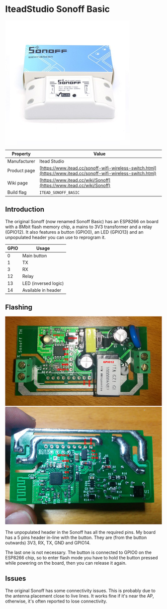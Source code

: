 # IteadStudio Sonoff Basic

![Sonoff Basic](images/devices/itead-sonoff-basic.jpg)

|Property|Value|
|---|---|
|Manufacturer|Itead Studio|
|Product page|[https://www.itead.cc/sonoff-wifi-wireless-switch.html](https://www.itead.cc/sonoff-wifi-wireless-switch.html)|
|Wiki page|[https://www.itead.cc/wiki/Sonoff](https://www.itead.cc/wiki/Sonoff)|
|Build flag|`ITEAD_SONOFF_BASIC`|

## Introduction

The original Sonoff (now renamed Sonoff Basic) has an ESP8266 on board with a 8Mbit flash memory chip, a mains to 3V3 transformer and a relay (GPIO12). It also features a button (GPIO0), an LED (GPIO13) and an unpopulated header you can use to reprogram it.

|GPIO|Usage|
|---|---|
|0|Main button|
|1|TX|
|3|RX|
|12|Relay|
|13|LED (inversed logic)|
|14|Available in header|

## Flashing

![Sonoff - Inside front view](images/flashing/sonoff-flash.jpg)
![Sonoff - Inside back view](images/devices/itead-sonoff-basic-2.jpg)

The unpopulated header in the Sonoff has all the required pins. My board has a 5 pins header in-line with the button. They are (from the button outwards) 3V3, RX, TX, GND and GPIO14.

The last one is not necessary.  The button is connected to GPIO0 on the ESP8266 chip, so to enter flash mode you have to hold the button pressed while powering on the board, then you can release it again.

## Issues

The original Sonoff has some connectivity issues. This is probably due to the antenna placement close to live lines. It works fine if it's near the AP, otherwise, it's often reported to lose connectivity.
